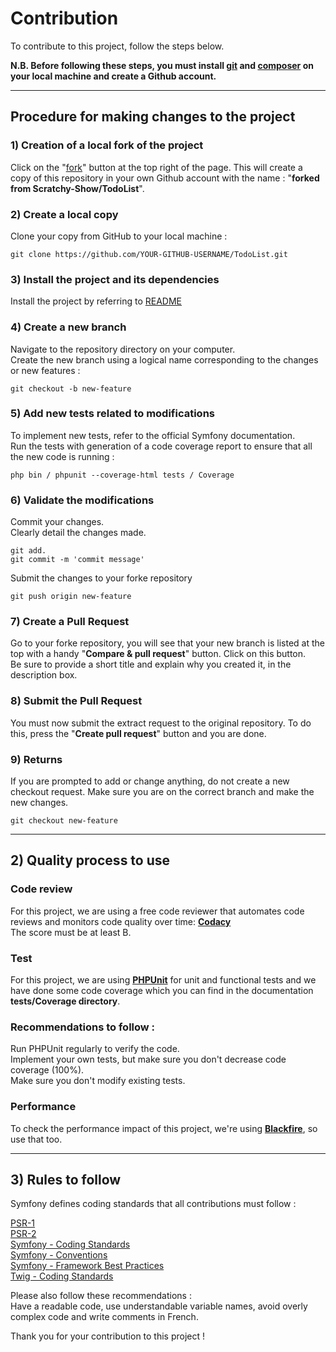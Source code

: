# Contribution

To contribute to this project, follow the steps below.

**N.B. Before following these steps, you must install [git](https://git-scm.com/) and [composer](https://getcomposer.org/) on your local machine and create a Github account.**

------------------------------------------------------------------------------------------------------------------------------------------

## Procedure for making changes to the project

### 1) Creation of a local fork of the project

Click on the "[fork](https://docs.github.com/en/github/getting-started-with-github/fork-a-repo)" button at the top right of the page. This will create a copy of this repository in your own Github account with the name : "**forked from Scratchy-Show/TodoList**".

### 2) Create a local copy

Clone your copy from GitHub to your local machine :
```
git clone https://github.com/YOUR-GITHUB-USERNAME/TodoList.git
```

### 3) Install the project and its dependencies

Install the project by referring to [README](https://github.com/Scratchy-Show/TodoList/blob/master/README.md)

### 4) Create a new branch

Navigate to the repository directory on your computer.  
Create the new branch using a logical name corresponding to the changes or new features :
```
git checkout -b new-feature
```

### 5) Add new tests related to modifications

To implement new tests, refer to the official Symfony documentation.  
Run the tests with generation of a code coverage report to ensure that all the new code is running :
```
php bin / phpunit --coverage-html tests / Coverage
```

### 6) Validate the modifications

Commit your changes.  
Clearly detail the changes made.
```
git add.
git commit -m 'commit message'
```

Submit the changes to your forke repository
```
git push origin new-feature
```

### 7) Create a Pull Request

Go to your forke repository, you will see that your new branch is listed at the top with a handy "**Compare & pull request**" button. Click on this button.  
Be sure to provide a short title and explain why you created it, in the description box.

### 8) Submit the Pull Request

You must now submit the extract request to the original repository. To do this, press the "**Create pull request**" button and you are done.

### 9) Returns

If you are prompted to add or change anything, do not create a new checkout request. Make sure you are on the correct branch and make the new changes.
```
git checkout new-feature
```

------------------------------------------------------------------------------------------------------------------------------------------

## 2) Quality process to use

### Code review

For this project, we are using a free code reviewer that automates code reviews and monitors code quality over time: **[Codacy](https://www.codacy.com/)**  
The score must be at least B.

### Test

For this project, we are using **[PHPUnit](https://phpunit.de/)** for unit and functional tests and we have done some code coverage which you can find in the documentation **tests/Coverage directory**.

### Recommendations to follow :

Run PHPUnit regularly to verify the code.  
Implement your own tests, but make sure you don't decrease code coverage (100%).  
Make sure you don't modify existing tests.

### Performance

To check the performance impact of this project, we're using **[Blackfire](https://blackfire.io/)**, so use that too.

------------------------------------------------------------------------------------------------------------------------------------------

## 3) Rules to follow

Symfony defines coding standards that all contributions must follow :
 
[PSR-1](https://www.php-fig.org/psr/psr-1/)  
[PSR-2](https://www.php-fig.org/psr/psr-2/)  
[Symfony - Coding Standards](https://symfony.com/doc/current/contributing/code/standards.html)  
[Symfony - Conventions](https://symfony.com/doc/current/contributing/code/conventions.html)  
[Symfony - Framework Best Practices](https://symfony.com/doc/current/best_practices.html)  
[Twig - Coding Standards](https://twig.symfony.com/doc/2.x/coding_standards.html)

Please also follow these recommendations :  
Have a readable code, use understandable variable names, avoid overly complex code and write comments in French.

Thank you for your contribution to this project !
